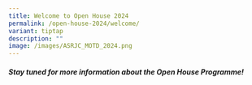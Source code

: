 ```yaml
---
title: Welcome to Open House 2024
permalink: /open-house-2024/welcome/
variant: tiptap
description: ""
image: /images/ASRJC_MOTD_2024.png
---
```

<h4><strong><em>Stay tuned for more information about the Open House Programme!</em></strong></h4><h4></h4><h4></h4><p></p>